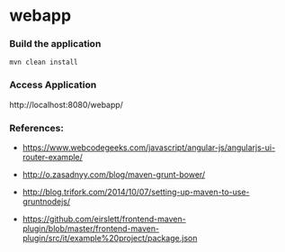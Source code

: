 # webapp

### Build the application

```
mvn clean install
```


### Access Application

http://localhost:8080/webapp/

### References:

 - https://www.webcodegeeks.com/javascript/angular-js/angularjs-ui-router-example/

 - http://o.zasadnyy.com/blog/maven-grunt-bower/

- http://blog.trifork.com/2014/10/07/setting-up-maven-to-use-gruntnodejs/

- https://github.com/eirslett/frontend-maven-plugin/blob/master/frontend-maven-plugin/src/it/example%20project/package.json

